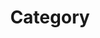 ---
title: "Category"
layout: categories
permalink: /categories/
author_profile: true
sidebar_main: true
---  